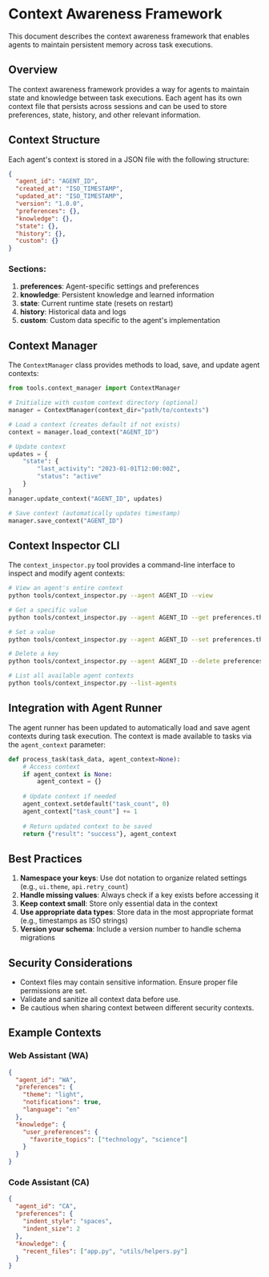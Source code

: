 # Context Awareness Framework

This document describes the context awareness framework that enables agents to maintain persistent memory across task executions.

## Overview

The context awareness framework provides a way for agents to maintain state and knowledge between task executions. Each agent has its own context file that persists across sessions and can be used to store preferences, state, history, and other relevant information.

## Context Structure

Each agent's context is stored in a JSON file with the following structure:

```json
{
  "agent_id": "AGENT_ID",
  "created_at": "ISO_TIMESTAMP",
  "updated_at": "ISO_TIMESTAMP",
  "version": "1.0.0",
  "preferences": {},
  "knowledge": {},
  "state": {},
  "history": {},
  "custom": {}
}
```

### Sections:

1. **preferences**: Agent-specific settings and preferences
2. **knowledge**: Persistent knowledge and learned information
3. **state**: Current runtime state (resets on restart)
4. **history**: Historical data and logs
5. **custom**: Custom data specific to the agent's implementation

## Context Manager

The `ContextManager` class provides methods to load, save, and update agent contexts:

```python
from tools.context_manager import ContextManager

# Initialize with custom context directory (optional)
manager = ContextManager(context_dir="path/to/contexts")

# Load a context (creates default if not exists)
context = manager.load_context("AGENT_ID")

# Update context
updates = {
    "state": {
        "last_activity": "2023-01-01T12:00:00Z",
        "status": "active"
    }
}
manager.update_context("AGENT_ID", updates)

# Save context (automatically updates timestamp)
manager.save_context("AGENT_ID")
```

## Context Inspector CLI

The `context_inspector.py` tool provides a command-line interface to inspect and modify agent contexts:

```bash
# View an agent's entire context
python tools/context_inspector.py --agent AGENT_ID --view

# Get a specific value
python tools/context_inspector.py --agent AGENT_ID --get preferences.theme

# Set a value
python tools/context_inspector.py --agent AGENT_ID --set preferences.theme dark

# Delete a key
python tools/context_inspector.py --agent AGENT_ID --delete preferences.old_setting

# List all available agent contexts
python tools/context_inspector.py --list-agents
```

## Integration with Agent Runner

The agent runner has been updated to automatically load and save agent contexts during task execution. The context is made available to tasks via the `agent_context` parameter:

```python
def process_task(task_data, agent_context=None):
    # Access context
    if agent_context is None:
        agent_context = {}
    
    # Update context if needed
    agent_context.setdefault("task_count", 0)
    agent_context["task_count"] += 1
    
    # Return updated context to be saved
    return {"result": "success"}, agent_context
```

## Best Practices

1. **Namespace your keys**: Use dot notation to organize related settings (e.g., `ui.theme`, `api.retry_count`)
2. **Handle missing values**: Always check if a key exists before accessing it
3. **Keep context small**: Store only essential data in the context
4. **Use appropriate data types**: Store data in the most appropriate format (e.g., timestamps as ISO strings)
5. **Version your schema**: Include a version number to handle schema migrations

## Security Considerations

- Context files may contain sensitive information. Ensure proper file permissions are set.
- Validate and sanitize all context data before use.
- Be cautious when sharing context between different security contexts.

## Example Contexts

### Web Assistant (WA)

```json
{
  "agent_id": "WA",
  "preferences": {
    "theme": "light",
    "notifications": true,
    "language": "en"
  },
  "knowledge": {
    "user_preferences": {
      "favorite_topics": ["technology", "science"]
    }
  }
}
```

### Code Assistant (CA)
```json
{
  "agent_id": "CA",
  "preferences": {
    "indent_style": "spaces",
    "indent_size": 2
  },
  "knowledge": {
    "recent_files": ["app.py", "utils/helpers.py"]
  }
}
```
